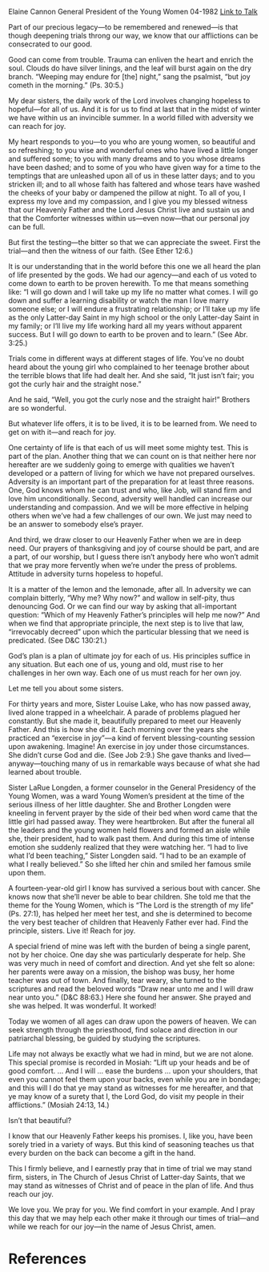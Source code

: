 Elaine Cannon
General President of the Young Women
04-1982
[Link to Talk](https://www.churchofjesuschrist.org/study/general-conference/1982/04/reach-for-joy?lang=eng)

Part of our precious legacy—to be remembered and renewed—is that though deepening trials throng our way, we know that our afflictions can be consecrated to our good.

Good can come from trouble. Trauma can enliven the heart and enrich the soul. Clouds do have silver linings, and the leaf will burst again on the dry branch. “Weeping may endure for [the] night,” sang the psalmist, “but joy cometh in the morning.” (Ps. 30:5.)

My dear sisters, the daily work of the Lord involves changing hopeless to hopeful—for all of us. And it is for us to find at last that in the midst of winter we have within us an invincible summer. In a world filled with adversity we can reach for joy.

My heart responds to you—to you who are young women, so beautiful and so refreshing; to you wise and wonderful ones who have lived a little longer and suffered some; to you with many dreams and to you whose dreams have been dashed; and to some of you who have given way for a time to the temptings that are unleashed upon all of us in these latter days; and to you stricken ill; and to all whose faith has faltered and whose tears have washed the cheeks of your baby or dampened the pillow at night. To all of you, I express my love and my compassion, and I give you my blessed witness that our Heavenly Father and the Lord Jesus Christ live and sustain us and that the Comforter witnesses within us—even now—that our personal joy can be full.

But first the testing—the bitter so that we can appreciate the sweet. First the trial—and then the witness of our faith. (See Ether 12:6.)

It is our understanding that in the world before this one we all heard the plan of life presented by the gods. We had our agency—and each of us voted to come down to earth to be proven herewith. To me that means something like: “I will go down and I will take up my life no matter what comes. I will go down and suffer a learning disability or watch the man I love marry someone else; or I will endure a frustrating relationship; or I’ll take up my life as the only Latter-day Saint in my high school or the only Latter-day Saint in my family; or I’ll live my life working hard all my years without apparent success. But I will go down to earth to be proven and to learn.” (See Abr. 3:25.)

Trials come in different ways at different stages of life. You’ve no doubt heard about the young girl who complained to her teenage brother about the terrible blows that life had dealt her. And she said, “It just isn’t fair; you got the curly hair and the straight nose.”

And he said, “Well, you got the curly nose and the straight hair!” Brothers are so wonderful.

But whatever life offers, it is to be lived, it is to be learned from. We need to get on with it—and reach for joy.

One certainty of life is that each of us will meet some mighty test. This is part of the plan. Another thing that we can count on is that neither here nor hereafter are we suddenly going to emerge with qualities we haven’t developed or a pattern of living for which we have not prepared ourselves. Adversity is an important part of the preparation for at least three reasons. One, God knows whom he can trust and who, like Job, will stand firm and love him unconditionally. Second, adversity well handled can increase our understanding and compassion. And we will be more effective in helping others when we’ve had a few challenges of our own. We just may need to be an answer to somebody else’s prayer.

And third, we draw closer to our Heavenly Father when we are in deep need. Our prayers of thanksgiving and joy of course should be part, and are a part, of our worship, but I guess there isn’t anybody here who won’t admit that we pray more fervently when we’re under the press of problems. Attitude in adversity turns hopeless to hopeful.

It is a matter of the lemon and the lemonade, after all. In adversity we can complain bitterly, “Why me? Why now?” and wallow in self-pity, thus denouncing God. Or we can find our way by asking that all-important question: “Which of my Heavenly Father’s principles will help me now?” And when we find that appropriate principle, the next step is to live that law, “irrevocably decreed” upon which the particular blessing that we need is predicated. (See D&C 130:21.)

God’s plan is a plan of ultimate joy for each of us. His principles suffice in any situation. But each one of us, young and old, must rise to her challenges in her own way. Each one of us must reach for her own joy.

Let me tell you about some sisters.

For thirty years and more, Sister Louise Lake, who has now passed away, lived alone trapped in a wheelchair. A parade of problems plagued her constantly. But she made it, beautifully prepared to meet our Heavenly Father. And this is how she did it. Each morning over the years she practiced an “exercise in joy”—a kind of fervent blessing-counting session upon awakening. Imagine! An exercise in joy under those circumstances. She didn’t curse God and die. (See Job 2:9.) She gave thanks and lived—anyway—touching many of us in remarkable ways because of what she had learned about trouble.

Sister LaRue Longden, a former counselor in the General Presidency of the Young Women, was a ward Young Women’s president at the time of the serious illness of her little daughter. She and Brother Longden were kneeling in fervent prayer by the side of their bed when word came that the little girl had passed away. They were heartbroken. But after the funeral all the leaders and the young women held flowers and formed an aisle while she, their president, had to walk past them. And during this time of intense emotion she suddenly realized that they were watching her. “I had to live what I’d been teaching,” Sister Longden said. “I had to be an example of what I really believed.” So she lifted her chin and smiled her famous smile upon them.

A fourteen-year-old girl I know has survived a serious bout with cancer. She knows now that she’ll never be able to bear children. She told me that the theme for the Young Women, which is “The Lord is the strength of my life” (Ps. 27:1), has helped her meet her test, and she is determined to become the very best teacher of children that Heavenly Father ever had. Find the principle, sisters. Live it! Reach for joy.

A special friend of mine was left with the burden of being a single parent, not by her choice. One day she was particularly desperate for help. She was very much in need of comfort and direction. And yet she felt so alone: her parents were away on a mission, the bishop was busy, her home teacher was out of town. And finally, tear weary, she turned to the scriptures and read the beloved words “Draw near unto me and I will draw near unto you.” (D&C 88:63.) Here she found her answer. She prayed and she was helped. It was wonderful. It worked!

Today we women of all ages can draw upon the powers of heaven. We can seek strength through the priesthood, find solace and direction in our patriarchal blessing, be guided by studying the scriptures.

Life may not always be exactly what we had in mind, but we are not alone. This special promise is recorded in Mosiah: “Lift up your heads and be of good comfort. … And I will … ease the burdens … upon your shoulders, that even you cannot feel them upon your backs, even while you are in bondage; and this will I do that ye may stand as witnesses for me hereafter, and that ye may know of a surety that I, the Lord God, do visit my people in their afflictions.” (Mosiah 24:13, 14.)

Isn’t that beautiful?

I know that our Heavenly Father keeps his promises. I, like you, have been sorely tried in a variety of ways. But this kind of seasoning teaches us that every burden on the back can become a gift in the hand.

This I firmly believe, and I earnestly pray that in time of trial we may stand firm, sisters, in The Church of Jesus Christ of Latter-day Saints, that we may stand as witnesses of Christ and of peace in the plan of life. And thus reach our joy.

We love you. We pray for you. We find comfort in your example. And I pray this day that we may help each other make it through our times of trial—and while we reach for our joy—in the name of Jesus Christ, amen.

# References

